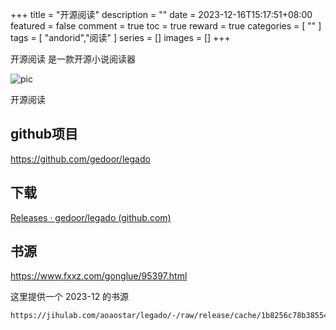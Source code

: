 +++
title = "开源阅读"
description = ""
date = 2023-12-16T15:17:51+08:00
featured = false
comment = true
toc = true
reward = true
categories = [
  ""
]
tags = [
  "andorid","阅读"
]
series = []
images = []
+++

开源阅读 是一款开源小说阅读器

<!--more-->
![pic](https://pic.fxxz.com/up/2021-7/202172941518932.jpg)

开源阅读

## github项目
https://github.com/gedoor/legado 

## 下载
[Releases · gedoor/legado (github.com)](https://github.com/gedoor/legado/releases)

## 书源
https://www.fxxz.com/gonglue/95397.html

这里提供一个 2023-12 的书源

```
https://jihulab.com/aoaostar/legado/-/raw/release/cache/1b8256c78b385543b5e8aa6a0d7693c76f8e60d4.json
```
